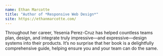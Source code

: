 ```yaml
---
name: Ethan Marcotte
title: "Author of *Responsive Web Design*"
site: https://ethanmarcotte.com/
---
```


Throughout her career, Yesenia Perez-Cruz has helped countless teams plan, design, and integrate truly impressive—and expressive—design systems into their products. It’s no surprise that her book is a delightfully comprehensive guide, helping ensure you and your team can do the same.
